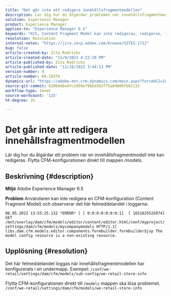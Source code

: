 ```yaml
---
title: "Det går inte att redigera innehållsfragmentmodellen"
description: Lär dig hur du åtgärdar problemet när innehållsfragmentmodellen inte kan redigeras.
solution: Experience Manager
product: Experience Manager
applies-to: "Experience Manager 6.5"
keywords: "KCS, Content Fragment Model kan inte redigeras, redigeras, felsökas, AEM 6.5, Adobe Experience Manager 6.5, CFM, Content Fragment Model, configuration, error message"
resolution: Resolution
internal-notes: "https://jira.corp.adobe.com/browse/SITES-1712"
bug: false
article-created-by: Zita Rodricks
article-created-date: "11/9/2023 4:22:20 PM"
article-published-by: Zita Rodricks
article-published-date: "11/16/2023 3:44:13 PM"
version-number: 4
article-number: KA-19376
dynamics-url: "https://adobe-ent.crm.dynamics.com/main.aspx?forceUCI=1&pagetype=entityrecord&etn=knowledgearticle&id=c6b3f824-1c7f-ee11-8179-6045bd006295"
source-git-commit: 62004d6e4fc2d59ef9bbd362f75a04809fb62133
workflow-type: tm+mt
source-wordcount: '125'
ht-degree: 3%

---
```


# Det går inte att redigera innehållsfragmentmodellen


Lär dig hur du åtgärdar ett problem när en innehållsfragmentmodell inte kan redigeras. Flytta CFM-konfigurationen direkt till mappen /models.

## Beskrivning {#description}


<b>Miljö</b>
Adobe Experience Manager 6.5

<b>Problem</b>
Användaren kan inte redigera en CFM-konfiguration (Content Fragment Model) och observerar det här felmeddelandet i loggarna:

`06.05.2022 13:55:25.132 *ERROR* [ [ 0:0:0:0:0:0:0:1]  [ 1651825525074]  GET /mnt/overlay/dam/cfm/models/editor/content/editor.html/conf/myproject/settings/dam/cfm/models/mycompanymodels HTTP/1.1]  libs.dam.cfm.models.editor.components.formbuilder.formbuilder$jsp The model config resource is a non-existing resource.`


## Upplösning {#resolution}


Det här felmeddelandet loggas när innehållsfragmentmodellen har konfigurerats i en undermapp.
Exempel: `/conf/we-retail/settings/dam/cfm/models/sub-config/we-retail-store-info`

Flytta CFM-konfigurationen direkt till `/models` mappen ska lösa problemet.
`/conf/we-retail/settings/dam/cfm/models/we-retail-store-info`
